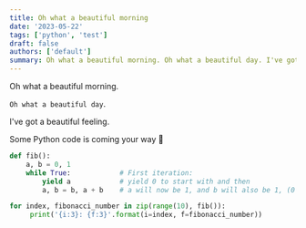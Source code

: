 ```yaml
---
title: Oh what a beautiful morning
date: '2023-05-22'
tags: ['python', 'test']
draft: false
authors: ['default']
summary: Oh what a beautiful morning. Oh what a beautiful day. I've got a beautiful feeling. Some Python code is coming your way.
---
```


Oh what a beautiful morning.

`Oh what a beautiful day`.

I've got a beautiful feeling.

Some Python code is coming your way 🐍

```python
def fib():
    a, b = 0, 1
    while True:            # First iteration:
        yield a            # yield 0 to start with and then
        a, b = b, a + b    # a will now be 1, and b will also be 1, (0 + 1)

for index, fibonacci_number in zip(range(10), fib()):
     print('{i:3}: {f:3}'.format(i=index, f=fibonacci_number))
```
